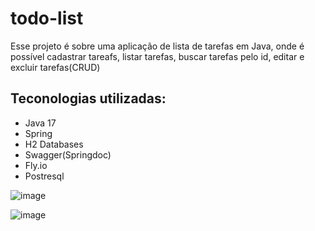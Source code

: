 # todo-list
Esse projeto é sobre uma aplicação de lista de tarefas em Java, onde é possível cadastrar tareafs, listar tarefas, buscar tarefas pelo id, editar e excluir tarefas(CRUD)

## Teconologias utilizadas:
- Java 17
- Spring
- H2 Databases
- Swagger(Springdoc)
- Fly.io
- Postresql


![image](https://github.com/pedrokli/todo-list/assets/109765945/536fda5b-5376-46f0-9fd3-a23e0fd0de18)

![image](https://github.com/pedrokli/todo-list/assets/109765945/d1bdc6d4-0167-4aec-b6f4-a8907025f3cc)
